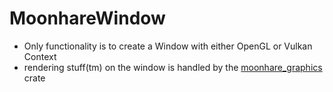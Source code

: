 # MoonhareWindow

- Only functionality is to create a Window with either OpenGL or Vulkan Context
- rendering stuff(tm) on the window is handled by the [moonhare_graphics](../moonhare_graphics/) crate